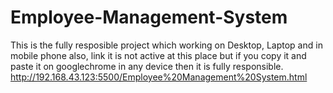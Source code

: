 # Employee-Management-System
This is the fully resposible project which working on Desktop, Laptop and in mobile phone also, link it is not active at this place but if you copy it and paste it on googlechrome in any device then it is fully responsible.
http://192.168.43.123:5500/Employee%20Management%20System.html
